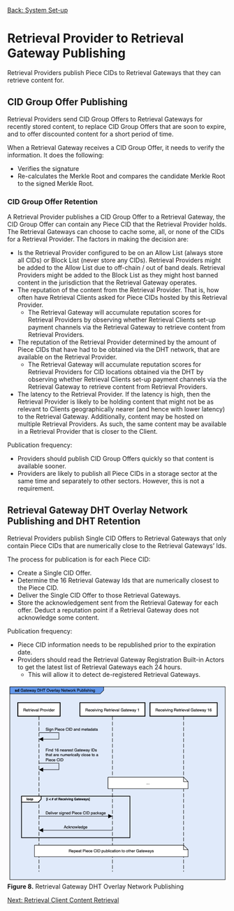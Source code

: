 [Back: System Set-up](systemsetup.md)

# Retrieval Provider to Retrieval Gateway Publishing

Retrieval Providers publish Piece CIDs to Retrieval Gateways that they can retrieve content for.  

## CID Group Offer Publishing

Retrieval Providers send CID Group Offers to Retrieval Gateways for recently stored content, to replace CID Group Offers that are soon to expire, and to offer discounted content for a short period of time.

When a Retrieval Gateway receives a CID Group Offer, it needs to verify the information. It does the following:

* Verifies the signature
* Re-calculates the Merkle Root and compares the candidate Merkle Root to the signed Merkle Root.

### CID Group Offer Retention

A Retrieval Provider publishes a CID Group Offer to a Retrieval Gateway, the CID Group Offer can contain any Piece CID that the Retrieval Provider holds. The Retrieval Gateways can choose to cache some, all, or none of the CIDs for a Retrieval Provider. The factors in making the decision are:

* Is the Retrieval Provider configured to be on an Allow List (always store all CIDs) or Block List (never store any CIDs). Retrieval Providers might be added to the Allow List due to off-chain / out of band deals. Retrieval Providers might be added to the Block List as they might host banned content in the jurisdiction that the Retrieval Gateway operates.
* The reputation of the content from the Retrieval Provider. That is, how often have Retrieval Clients asked for Piece CIDs hosted by this Retrieval Provider.
  * The Retrieval Gateway will accumulate reputation scores for Retrieval Providers by observing whether Retrieval Clients set-up payment channels via the Retrieval Gateway to retrieve content from Retrieval Providers.
* The reputation of the Retrieval Provider determined by the amount of Piece CIDs that have had to be obtained via the DHT network, that are available on the Retrieval Provider. 
  * The Retrieval Gateway will accumulate reputation scores for Retrieval Providers for CID locations obtained via the DHT by observing whether Retrieval Clients set-up payment channels via the Retrieval Gateway to retrieve content from Retrieval Providers.
* The latency to the Retrieval Provider. If the latency is high, then the Retrieval Provider is likely to be holding content that might not be as relevant to Clients geographically nearer (and hence with lower latency) to the Retrieval Gateway. Additionally, content may be hosted on multiple Retrieval Providers. As such, the same content may be available in a Retrieval Provider that is closer to the Client.

Publication frequency:

* Providers should publish CID Group Offers quickly so that content is available sooner.
* Providers are likely to publish all Piece CIDs in a storage sector at the same time and separately to other sectors. However, this is not a requirement.

## Retrieval Gateway DHT Overlay Network Publishing and DHT Retention

Retrieval Providers publish Single CID Offers to Retrieval Gateways that only contain Piece CIDs that are numerically close to the Retrieval Gateways’ Ids. 

The process for publication is for each Piece CID:

* Create a Single CID Offer.
* Determine the 16 Retrieval Gateway Ids that are numerically closest to the Piece CID.
* Deliver the Single CID Offer to those Retrieval Gateways.
* Store the acknowledgement sent from the Retrieval Gateway for each offer. Deduct a reputation point if a Retrieval Gateway does not acknowledge some content.

Publication frequency:

* Piece CID information needs to be republished prior to the expiration date.
* Providers should read the Retrieval Gateway Registration Built-in Actors to get the latest list of Retrieval Gateways each 24 hours.
  * This will allow it to detect de-registered Retrieval Gateways.

![Figure 8. Retrieval Gateway DHT Overlay Network Publishing](images/dhtpublishing.png)
**Figure 8.** Retrieval Gateway DHT Overlay Network Publishing

[Next: Retrieval Client Content Retrieval](rccontentretrieval.md)
